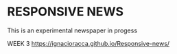 # RESPONSIVE NEWS


This is an experimental newspaper in progess

WEEK 3 https://ignacioracca.github.io/Responsive-news/